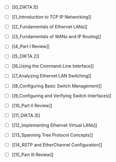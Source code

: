 - [ ] [[0_DIKTA.1]]
- [ ] [[1_Introduction to TCP IP Networking]]
- [ ] [[2_Fundamentals of Ethernet LANs]]
- [ ] [[3_Fundamentals of WANs and IP Routing]]
- [ ] [[4_Part I Review]] 

- [ ] [[5_DIKTA.2]]
- [ ] [[6_Using the Command-Line Interface]]
- [ ] [[7_Analyzing Ethernet LAN Switching]]
- [ ] [[8_Configuring Basic Switch Management]]
- [ ] [[9_Configuring and Verifying Switch Interfaces]]
- [ ] [[10_Part II Review]]

- [ ] [[11_DIKTA.3]]
- [ ] [[12_Implementing Ethernet Virtual LANs]]
- [ ] [[13_Spanning Tree Protocol Concepts]]
- [ ] [[14_RSTP and EtherChannel Configuration]]
- [ ] [[15_Part III Review]]


